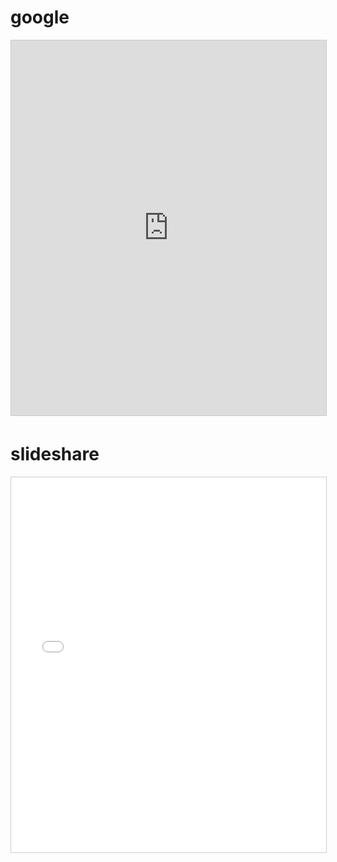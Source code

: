 # google
<iframe src="https://docs.google.com/presentation/d/e/2PACX-1vSYA1kNppdJg3fPGjCjWI0WSTG1GlxR8ejbKJrs1ueVpsFFA0U-vjAqCb-eikTePW6N86xGC-K1DJea/embed?start=false&loop=false" width="700" height="600" frameborder="0" marginwidth="0" marginheight="0" scrolling="no" style="border:1px solid #CCC; border-width:1px; margin-bottom:5px; max-width: 100%;" allowfullscreen></iframe>

# slideshare
<iframe src="//www.slideshare.net/slideshow/embed_code/key/4a9XJaEhiLCUhN" width="700" height="600" frameborder="0" marginwidth="0" marginheight="0" scrolling="no" style="border:1px solid #CCC; border-width:1px; margin-bottom:5px; max-width: 100%;" allowfullscreen> </iframe>
